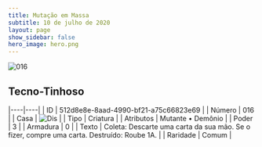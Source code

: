 ```yaml
---
title: Mutação em Massa
subtitle: 10 de julho de 2020
layout: page
show_sidebar: false
hero_image: hero.png
---
```


![016](https://cdn.keyforgegame.com/media/card_front/pt/479_016_WJHR3MRC3QMQ_pt.png)

## Tecno-Tinhoso

|----|----|
| ID | 512d8e8e-8aad-4990-bf21-a75c66823e69 |
| Número | 016 |
| Casa | ![Dis](https://archonarcana.com/images/thumb/e/e8/Dis.png/22px-Dis.png "Dis") |
| Tipo | Criatura |
| Atributos | Mutante • Demônio |
| Poder | 3 |
| Armadura | 0 |
| Texto | Coleta: Descarte uma carta da sua mão. Se o fizer, compre uma carta.   Destruído: Roube 1A. |
| Raridade | Comum |
